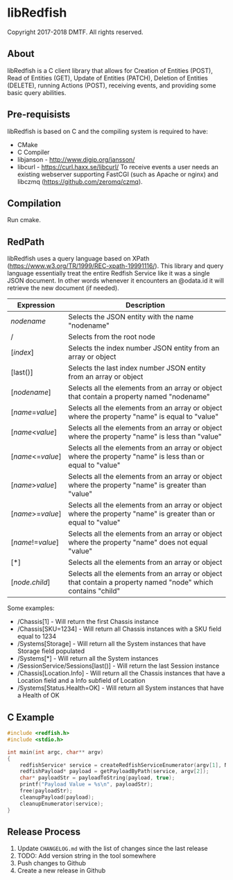 # libRedfish

Copyright 2017-2018 DMTF. All rights reserved.

## About

libRedfish is a C client library that allows for Creation of Entities (POST), Read of Entities (GET), Update of Entities (PATCH), Deletion of Entities (DELETE), running Actions (POST), receiving events, and providing some basic query abilities.

## Pre-requisists

libRedfish is based on C and the compiling system is required to have:
* CMake
* C Compiler
* libjanson - http://www.digip.org/jansson/
* libcurl - https://curl.haxx.se/libcurl/
To receive events a user needs an existing webserver supporting FastCGI (such as Apache or nginx) and libczmq (https://github.com/zeromq/czmq).

## Compilation

Run cmake.

## RedPath

libRedfish uses a query language based on XPath (https://www.w3.org/TR/1999/REC-xpath-19991116/). This library and query language essentially treat the entire Redfish Service like it was a single JSON document. In other words whenever it encounters an @odata.id it will retrieve the new document (if needed).

| Expression        | Description                                                                                                    |
| ----------------- | -------------------------------------------------------------------------------------------------------------- |
| *nodename*        | Selects the JSON entity with the name "nodename"                                                               |
| /                 | Selects from the root node                                                                                     |
| [*index*]         | Selects the index number JSON entity from an array or object                                                   |
| [last()]          | Selects the last index number JSON entity from an array or object                                              |
| [*nodename*]      | Selects all the elements from an array or object that contain a property named "nodename"                      |
| [*name*=*value*]  | Selects all the elements from an array or object where the property "name" is equal to "value"                 |
| [*name*<*value*]  | Selects all the elements from an array or object where the property "name" is less than "value"                |
| [*name*<=*value*] | Selects all the elements from an array or object where the property "name" is less than or equal to "value"    |
| [*name*>*value*]  | Selects all the elements from an array or object where the property "name" is greater than "value"             |
| [*name*>=*value*] | Selects all the elements from an array or object where the property "name" is greater than or equal to "value" |
| [*name*!=*value*] | Selects all the elements from an array or object where the property "name" does not equal "value"              |
| [*]               | Selects all the elements from an array or object                                                               |
| [*node*.*child*]  | Selects all the elements from an array or object that contain a property named "node" which contains "child"   |

Some examples:

* /Chassis[1] - Will return the first Chassis instance
* /Chassis[SKU=1234] - Will return all Chassis instances with a SKU field equal to 1234
* /Systems[Storage] - Will return all the System instances that have Storage field populated
* /Systems[*] - Will return all the System instances
* /SessionService/Sessions[last()] - Will return the last Session instance
* /Chassis[Location.Info] - Will return all the Chassis instances that have a Location field and a Info subfield of Location
* /Systems[Status.Health=OK] - Will return all System instances that have a Health of OK

## C Example

```C
#include <redfish.h>
#include <stdio.h>

int main(int argc, char** argv)
{
    redfishService* service = createRedfishServiceEnumerator(argv[1], NULL, NULL, 0);
    redfishPayload* payload = getPayloadByPath(service, argv[2]);
    char* payloadStr = payloadToString(payload, true);
    printf("Payload Value = %s\n", payloadStr);
    free(payloadStr);
    cleanupPayload(payload);
    cleanupEnumerator(service);
}
```

## Release Process

1. Update `CHANGELOG.md` with the list of changes since the last release
2. TODO: Add version string in the tool somewhere
3. Push changes to Github
4. Create a new release in Github
